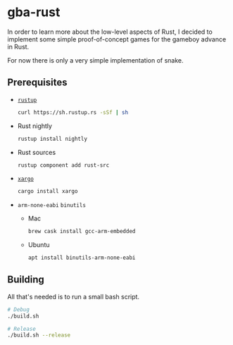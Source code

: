 # gba-rust

In order to learn more about the low-level aspects of Rust, I
decided to implement some simple proof-of-concept games for the
gameboy advance in Rust.

For now there is only a very simple implementation of snake.

## Prerequisites

*   [`rustup`](https://rustup.rs/)
    ```bash
    curl https://sh.rustup.rs -sSf | sh
    ```

*   Rust nightly

    ```bash
    rustup install nightly
    ```

*   Rust sources
    ```bash
    rustup component add rust-src
    ```

*   [`xargo`](https://github.com/japaric/xargo)
    ```bash
    cargo install xargo
    ```

*   `arm-none-eabi` `binutils`

    *   Mac

        ```bash
        brew cask install gcc-arm-embedded
        ```

    *   Ubuntu

        ```bash
        apt install binutils-arm-none-eabi
        ```

## Building

All that's needed is to run a small bash script.

```bash
# Debug
./build.sh

# Release
./build.sh --release
```
